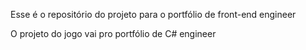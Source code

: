 Esse é o repositório do projeto para o portfólio de front-end engineer

O projeto do jogo vai pro portfólio de C# engineer
